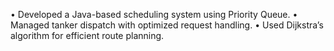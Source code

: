 • Developed a Java-based scheduling system using Priority Queue.
• Managed tanker dispatch with optimized request handling.
• Used Dijkstra’s algorithm for efficient route planning.

